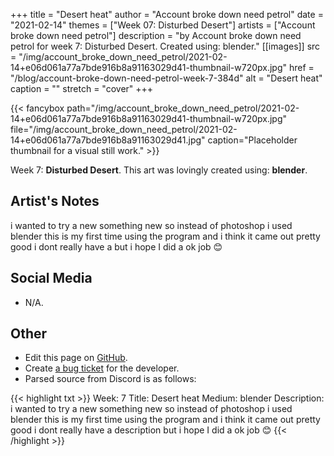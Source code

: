 +++
title =       "Desert heat"
author =      "Account broke down need petrol"
date =        "2021-02-14"
themes =      ["Week 07: Disturbed Desert"]
artists =     ["Account broke down need petrol"]
description = "by Account broke down need petrol for week 7: Disturbed Desert. Created using: blender."
[[images]]
      src = "/img/account_broke_down_need_petrol/2021-02-14+e06d061a77a7bde916b8a91163029d41-thumbnail-w720px.jpg"
      href = "/blog/account-broke-down-need-petrol-week-7-384d"
      alt = "Desert heat"
      caption = ""
      stretch = "cover"
+++

{{< fancybox path="/img/account_broke_down_need_petrol/2021-02-14+e06d061a77a7bde916b8a91163029d41-thumbnail-w720px.jpg" file="/img/account_broke_down_need_petrol/2021-02-14+e06d061a77a7bde916b8a91163029d41.jpg" caption="Placeholder thumbnail for a visual still work." >}}


Week 7: **Disturbed Desert**. This art was lovingly created using: **blender**.

## Artist's Notes

i wanted to try a new something new so instead of photoshop i used blender this is my first time using the program and i think it came out pretty good i dont really have a but i hope I did a ok job 😊

## Social Media

- N/A.

## Other

- Edit this page on [GitHub](https://github.com/teaminkling/web-refresh/edit/main/content/blog/account-broke-down-need-petrol-week-7-384d.md).
- Create [a bug ticket](https://github.com/teaminkling/web-refresh/issues/new?assignees=&labels=bug&template=problem-report.md&title=) for the developer.
- Parsed source from Discord is as follows:

{{< highlight txt >}}
Week: 7
Title:  Desert heat
Medium:  blender
Description:  i wanted to try a new something new so instead of photoshop i used blender this is my first time using the program and i think it came out pretty good i dont really have a description but i hope I did a ok job 😊
{{< /highlight >}}